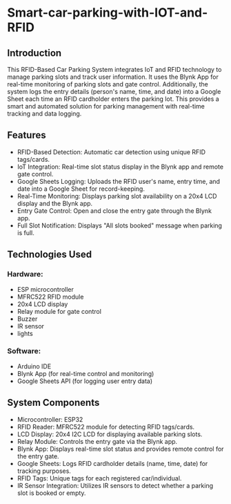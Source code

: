 # Smart-car-parking-with-IOT-and-RFID

## Introduction
This RFID-Based Car Parking System integrates IoT and RFID technology to manage parking slots and track user information. It uses the Blynk App for real-time monitoring of parking slots and gate control. Additionally, the system logs the entry details (person's name, time, and date) into a Google Sheet each time an RFID cardholder enters the parking lot. This provides a smart and automated solution for parking management with real-time tracking and data logging.

## Features
- RFID-Based Detection: Automatic car detection using unique RFID tags/cards.
- IoT Integration: Real-time slot status display in the Blynk app and remote gate control.
- Google Sheets Logging: Uploads the RFID user's name, entry time, and date into a Google Sheet for record-keeping.
- Real-Time Monitoring: Displays parking slot availability on a 20x4 LCD display and the Blynk app.
- Entry Gate Control: Open and close the entry gate through the Blynk app.
- Full Slot Notification: Displays "All slots booked" message when parking is full.

## Technologies Used
### Hardware:
- ESP microcontroller 
- MFRC522 RFID module
- 20x4 LCD display
- Relay module for gate control
- Buzzer
- IR sensor
- lights
### Software:
- Arduino IDE
- Blynk App (for real-time control and monitoring)
- Google Sheets API (for logging user entry data)

## System Components
- Microcontroller: ESP32 
- RFID Reader: MFRC522 module for detecting RFID tags/cards.
- LCD Display: 20x4 I2C LCD for displaying available parking slots.
- Relay Module: Controls the entry gate via the Blynk app.
- Blynk App: Displays real-time slot status and provides remote control for the entry gate.
- Google Sheets: Logs RFID cardholder details (name, time, date) for tracking purposes.
- RFID Tags: Unique tags for each registered car/individual.
- IR Sensor Integration: Utilizes IR sensors to detect whether a parking slot is booked or empty.
